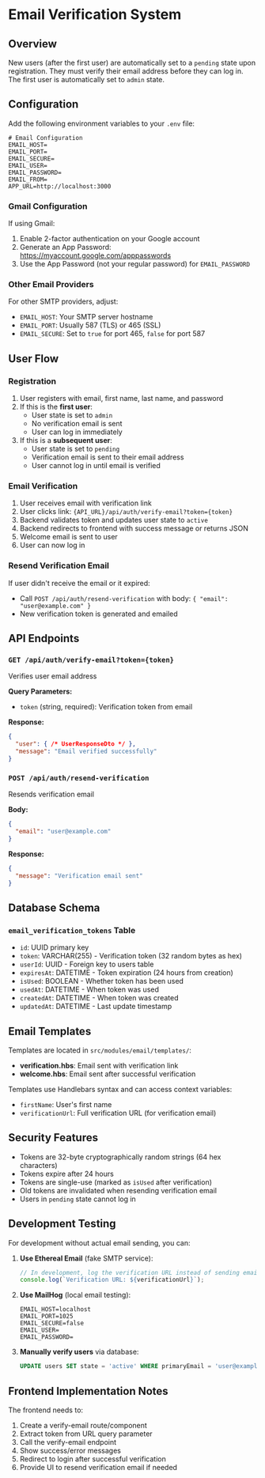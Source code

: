 # Email Verification System

## Overview

New users (after the first user) are automatically set to a `pending` state upon registration. They must verify their email address before they can log in. The first user is automatically set to `admin` state.

## Configuration

Add the following environment variables to your `.env` file:

```env
# Email Configuration
EMAIL_HOST=
EMAIL_PORT=
EMAIL_SECURE=
EMAIL_USER=
EMAIL_PASSWORD=
EMAIL_FROM=
APP_URL=http://localhost:3000
```

### Gmail Configuration

If using Gmail:
1. Enable 2-factor authentication on your Google account
2. Generate an App Password: https://myaccount.google.com/apppasswords
3. Use the App Password (not your regular password) for `EMAIL_PASSWORD`

### Other Email Providers

For other SMTP providers, adjust:
- `EMAIL_HOST`: Your SMTP server hostname
- `EMAIL_PORT`: Usually 587 (TLS) or 465 (SSL)
- `EMAIL_SECURE`: Set to `true` for port 465, `false` for port 587

## User Flow

### Registration
1. User registers with email, first name, last name, and password
2. If this is the **first user**:
   - User state is set to `admin`
   - No verification email is sent
   - User can log in immediately
3. If this is a **subsequent user**:
   - User state is set to `pending`
   - Verification email is sent to their email address
   - User cannot log in until email is verified

### Email Verification
1. User receives email with verification link
2. User clicks link: `{API_URL}/api/auth/verify-email?token={token}`
3. Backend validates token and updates user state to `active`
4. Backend redirects to frontend with success message or returns JSON
5. Welcome email is sent to user
6. User can now log in

### Resend Verification Email
If user didn't receive the email or it expired:
- Call `POST /api/auth/resend-verification` with body: `{ "email": "user@example.com" }`
- New verification token is generated and emailed

## API Endpoints

### `GET /api/auth/verify-email?token={token}`
Verifies user email address

**Query Parameters:**
- `token` (string, required): Verification token from email

**Response:**
```json
{
  "user": { /* UserResponseDto */ },
  "message": "Email verified successfully"
}
```

### `POST /api/auth/resend-verification`
Resends verification email

**Body:**
```json
{
  "email": "user@example.com"
}
```

**Response:**
```json
{
  "message": "Verification email sent"
}
```

## Database Schema

### `email_verification_tokens` Table
- `id`: UUID primary key
- `token`: VARCHAR(255) - Verification token (32 random bytes as hex)
- `userId`: UUID - Foreign key to users table
- `expiresAt`: DATETIME - Token expiration (24 hours from creation)
- `isUsed`: BOOLEAN - Whether token has been used
- `usedAt`: DATETIME - When token was used
- `createdAt`: DATETIME - When token was created
- `updatedAt`: DATETIME - Last update timestamp

## Email Templates

Templates are located in `src/modules/email/templates/`:

- **verification.hbs**: Email sent with verification link
- **welcome.hbs**: Email sent after successful verification

Templates use Handlebars syntax and can access context variables:
- `firstName`: User's first name
- `verificationUrl`: Full verification URL (for verification email)

## Security Features

- Tokens are 32-byte cryptographically random strings (64 hex characters)
- Tokens expire after 24 hours
- Tokens are single-use (marked as `isUsed` after verification)
- Old tokens are invalidated when resending verification email
- Users in `pending` state cannot log in

## Development Testing

For development without actual email sending, you can:

1. **Use Ethereal Email** (fake SMTP service):
   ```typescript
   // In development, log the verification URL instead of sending email
   console.log(`Verification URL: ${verificationUrl}`);
   ```

2. **Use MailHog** (local email testing):
   ```env
   EMAIL_HOST=localhost
   EMAIL_PORT=1025
   EMAIL_SECURE=false
   EMAIL_USER=
   EMAIL_PASSWORD=
   ```

3. **Manually verify users** via database:
   ```sql
   UPDATE users SET state = 'active' WHERE primaryEmail = 'user@example.com';
   ```

## Frontend Implementation Notes

The frontend needs to:
1. Create a verify-email route/component
2. Extract token from URL query parameter
3. Call the verify-email endpoint
4. Show success/error messages
5. Redirect to login after successful verification
6. Provide UI to resend verification email if needed
